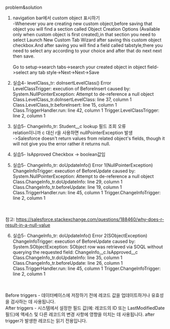 problem&solution
1. navigation bar에서 custom object 표시하기
<br/>-Whenever you are creating new custom object,before saving that object you will find a section called Object Creation Options (Available only when custom object is first created),in that section you need to select Launch New Custom Tab Wizard after saving this custom object checkbox.And after saving you will find a field called tabstyle,there you need to select any according to your choice and after that do next next then save.
<br/><br/>Go to setup->search tabs->search your created object in object field->select any tab style->Next->Next->Save


2. 실습4- levelClass_tr: doInsertLevelClass() Error
<br/>LevelClassTrigger: execution of BeforeInsert caused by: System.NullPointerException: Attempt to de-reference a null object Class.LevelClass_tr.doInsertLevelClass: line 37, column 1 Class.LevelClass_tr.beforeInsert: line 15, column 1 Class.TriggerHandler.run: line 42, column 1 Trigger.LevelClassTrigger: line 2, column 1

3. 실습5- ChangeInfo_tr: Student__c lookup 필드 조회 오류
<br/>relation이니까 c 대신 r을 사용하면 nullPointerException 발생
<br/>->Salesforce doesn't return values from related object's fields, though it will not give you the error rather it returns null.

4. 실습5- IsApproved Checkbox -> boolean값임

5. 실습5- ChangeInfo_tr: doUpdateInfo() Error 1(NullPointerException)
<br/>ChangeInfoTrigger: execution of BeforeUpdate caused by: System.NullPointerException: Attempt to de-reference a null object Class.ChangeInfo_tr.doUpdateInfo: line 29, column 1 Class.ChangeInfo_tr.beforeUpdate: line 19, column 1 Class.TriggerHandler.run: line 45, column 1 Trigger.ChangeInfoTrigger: line 2, column 1

<br/><br/>참고: https://salesforce.stackexchange.com/questions/188460/why-does-r-result-in-a-null-value

6. 실습5- ChangeInfo_tr: doUpdateInfo() Error 2(SObjectException)
<br/>ChangeInfoTrigger: execution of BeforeUpdate caused by: System.SObjectException: SObject row was retrieved via SOQL without querying the requested field: ChangeInfo__c.IsApproved__c Class.ChangeInfo_tr.doUpdateInfo: line 35, column 1 Class.ChangeInfo_tr.beforeUpdate: line 26, column 1 Class.TriggerHandler.run: line 45, column 1 Trigger.ChangeInfoTrigger: line 2, column 1

<br/>
<br/>Before triggers - 데이터베이스에 저장하기 전에 레코드 값을 업데이트하거나 유효성을 검사하는 데 사용됩니다.
<br/>After triggers - 시스템에서 설정한 필드 값(예: 레코드의 ID 또는 LastModifiedDate 필드)에 액세스 및 다른 레코드의 변경 사항에 영향을 미치는 데 사용됩니다. after trigger가 발생한 레코드는 읽기 전용입니다.
